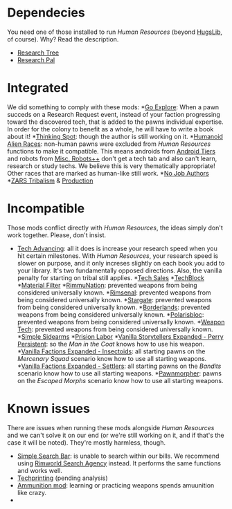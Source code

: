 # Dependecies
You need one of those installed to run _Human Resources_ (beyond [HugsLib](https://steamcommunity.com/workshop/filedetails/?id=818773962), of course). Why? Read the description.
* [Research Tree](steamcommunity.com/sharedfiles/filedetails/1266570759)
* [Research Pal](steamcommunity.com/sharedfiles/filedetails/946390822)

# Integrated
We did something to comply with these mods:
*[Go Explore](steamcommunity.com/sharedfiles/filedetails/1814100216): When a pawn succeds on a Research Request event, instead of your faction progressing toward the discovered tech, that is added to the pawns individual expertise. In order for the colony to benefit as a whole, he will have to write a book about it!
*[Thinking Spot](https://steamcommunity.com/sharedfiles/filedetails/?id=1819265371&searchtext=Thinking+Spot): though the author is still working on it.
*[Humanoid Alien Races](https://steamcommunity.com/sharedfiles/filedetails/?id=839005762): non-human pawns were excluded from _Human Resources_ functions to make it compatible. This means androids from [Android Tiers](https://steamcommunity.com/sharedfiles/filedetails/?id=1386412863) and robots from [Misc. Robots++](https://steamcommunity.com/sharedfiles/filedetails/?id=724602224) don't get a tech tab and also can't learn, research or study techs. We believe this is very thematically appropriate! Other races that are marked as human-like still work.
*[No Job Authors](https://steamcommunity.com/sharedfiles/filedetails/?id=2009825774)
*[ZARS Tribalism](https://steamcommunity.com/sharedfiles/filedetails/?id=1818707815) & [Production](https://steamcommunity.com/sharedfiles/filedetails/?id=1820484592)

# Incompatible 
Those mods conflict directly with _Human Resources_, the ideas simply don't work together. Please, don't insist.
* [Tech Advancing](http://steamcommunity.com/sharedfiles/filedetails/735268789): all it does is increase your research speed when you hit certain milestones. With _Human Resources_, your research speed is slower on purpose, and it only increses slightly on each book you add to your library. It's two fundamentally opposed directions. Also, the vanilla penalty for starting on tribal still applies.
*[Tech Sales](https://steamcommunity.com/sharedfiles/filedetails/1935360087)
*[TechBlock](https://steamcommunity.com/sharedfiles/filedetails/?id=1970774610)
*[Material Filter](https://steamcommunity.com/sharedfiles/filedetails/?id=1541305730)
*[RimmuNation](https://steamcommunity.com/sharedfiles/filedetails/?id=1608498683): prevented weapons from being considered universally known.
*[Rimsenal](https://steamcommunity.com/sharedfiles/filedetails/?id=725947920): prevented weapons from being considered universally known.
*[Stargate](https://steamcommunity.com/sharedfiles/filedetails/?id=1998203184): prevented weapons from being considered universally known.
*[Borderlands](https://steamcommunity.com/sharedfiles/filedetails/?id=1911170462): prevented weapons from being considered universally known.
*[Polarisbloc](https://steamcommunity.com/sharedfiles/filedetails/?id=1498573216): prevented weapons from being considered universally known.
*[Weapon Tech](https://steamcommunity.com/sharedfiles/filedetails/?id=1542854752): prevented weapons from being considered universally known.
*[Simple Sidearms](https://steamcommunity.com/sharedfiles/filedetails/?id=927155256)
*[Prision Labor](https://steamcommunity.com/sharedfiles/filedetails/?id=1899474310)
*[Vanilla Storytellers Expanded - Perry Persistent](https://steamcommunity.com/sharedfiles/filedetails/?id=2149702069): so the _Man in the Coat_ knows how to use his weapon.
*[Vanilla Factions Expanded - Insectoids](https://steamcommunity.com/sharedfiles/filedetails/?id=2149755445): all starting pawns on the _Mercenary Squad_ scenario know how to use all starting weapons.
*[Vanilla Factions Expanded - Settlers](https://steamcommunity.com/sharedfiles/filedetails/?id=2052918119): all starting pawns on the _Bandits_ scenario know how to use all starting weapons.
*[Pawnmorpher](https://steamcommunity.com/sharedfiles/filedetails/?id=1786466855): pawns on the _Escaped Morphs_  scenario know how to use all starting weapons.

# Known issues
There are issues when running these mods alongside _Human Resources_ and we can't solve it on our end (or we're still working on it, and if that's the case it will be noted). They're mostly harmless, though.

* [Simple Search Bar](https://steamcommunity.com/sharedfiles/filedetails/?id=1827546987): is unable to search within our bills. We recommend using [Rimworld Search Agency](https://steamcommunity.com/sharedfiles/filedetails/?id=726479594) instead. It performs the same functions and works well.
* [Techprinting](https://steamcommunity.com/sharedfiles/filedetails/?id=2100243898) (pending analysis)
* [Ammunition mod](https://steamcommunity.com/sharedfiles/filedetails/?id=1892397131): learning or practicing weapons spends amuunition like crazy.
* 
